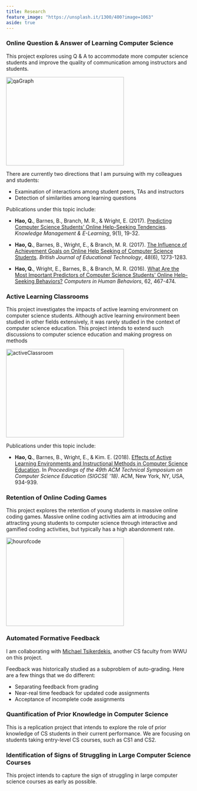 ```yaml
---
title: Research
feature_image: "https://unsplash.it/1300/400?image=1063"
aside: true
---
```


### Online Question & Answer of Learning Computer Science

This project explores using Q & A to accommodate more computer science students and improve the quality of communication among instructors and students.

<img src="https://farm5.staticflickr.com/4454/37782035171_774850ea7c_b.jpg" width="320" height="240" alt="qaGraph">

There are currently two directions that I am pursuing with my colleagues and students:

* Examination of interactions among student peers, TAs and instructors
* Detection of similarities among learning questions

Publications under this topic include:

* <strong>Hao, Q.</strong>, Barnes, B., Branch, M. R., & Wright, E. (2017). <a href="http://qhao.info/downloads/KMEL-2017.pdf" target="_blank">Predicting Computer Science Students’ Online Help-Seeking Tendencies</a>. <i>Knowledge Management & E-Learning</i>, 9(1), 19-32.

* <strong>Hao, Q.</strong>, Barnes, B., Wright, E., & Branch, M. R. (2017). <a href="http://qhao.info/downloads/bjet.pdf" target="_blank">The Influence of Achievement Goals on Online Help Seeking of Computer Science Students</a>. <i>British Journal of Educational Technology</i>, 48(6), 1273-1283.

* <strong>Hao, Q.</strong>, Wright, E., Barnes, B., & Branch, M. R. (2016). <a href="http://qhao.info/downloads/computers-in-human-behavior.pdf" target="_blank">What Are the Most Important Predictors of Computer Science Students' Online Help-Seeking Behaviors?</a> <i>Computers in Human Behaviors</i>, 62, 467-474.

### Active Learning Classrooms

This project investigates the impacts of active learning environment on computer science students. Although active learning environment been studied in other fields extensively, it was rarely studied in the context of computer science education. This project intends to extend such discussions to computer science education and making progress on methods

<img src="https://farm5.staticflickr.com/4404/36975322400_e898114369_n.jpg" width="320" height="240" alt="activeClassroom">

Publications under this topic include:

* <strong>Hao, Q.</strong>, Barnes, B., Wright, E., & Kim. E. (2018). <a href="http://qhao.info/downloads/sigcse-2018.pdf" target="_blank">Effects of Active Learning Environments and Instructional Methods in Computer Science Education</a>. In <i>Proceedings of the 49th ACM Technical Symposium on Computer Science Education (SIGCSE '18)</i>. ACM, New York, NY, USA, 934-939.

### Retention of Online Coding Games

This project explores the retention of young students in massive online coding games. Massive online coding activities aim at introducing and attracting young students to computer science through interactive and gamified coding activities, but typically has a high abandonment rate.

<img src="https://farm5.staticflickr.com/4331/37230163801_7004639bf1.jpg" width="320" height="240" alt="hourofcode">

### Automated Formative Feedback

I am collaborating with <a href="http://michael.tsikerdekis.com/" target="_blank">Michael Tsikerdekis</a>, another CS faculty from WWU on this project.

Feedback was historically studied as a subproblem of auto-grading. Here are a few things that we do different:

* Separating feedback from grading
* Near-real time feedback for updated code assignments
* Acceptance of incomplete code assignments

### Quantification of Prior Knowledge in Computer Science

This is a replication project that intends to explore the role of prior knowledge of CS students in their current performance. We are focusing on students taking entry-level CS courses, such as CS1 and CS2.

### Identification of Signs of Struggling in Large Computer Science Courses

This project intends to capture the sign of struggling in large computer science courses as early as possible.
